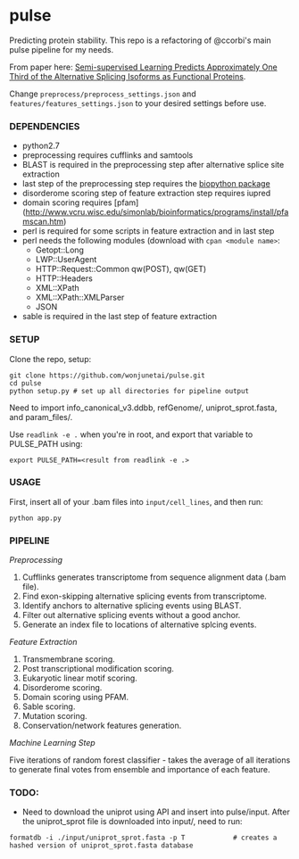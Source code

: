 # pulse
Predicting protein stability.
This repo is a refactoring of @ccorbi's main pulse pipeline for my needs.

From paper here: [Semi-supervised Learning Predicts Approximately One Third of the Alternative Splicing Isoforms as Functional Proteins](http://www.cell.com/cell-reports/pdf/S2211-1247(15)00643-9.pdf).

Change `preprocess/preprocess_settings.json` and `features/features_settings.json` to your desired settings before use.

### DEPENDENCIES
* python2.7
* preprocessing requires cufflinks and samtools
* BLAST is required in the preprocessing step after alternative splice site extraction
* last step of the preprocessing step requires the [biopython package](https://github.com/biopython/biopython)
* disorderome scoring step of feature extraction step requires iupred
* domain scoring requires [pfam] (http://www.vcru.wisc.edu/simonlab/bioinformatics/programs/install/pfamscan.htm) 
* perl is required for some scripts in feature extraction and in last step
* perl needs the following modules (download with `cpan <module name>`:
    * Getopt::Long
    * LWP::UserAgent
    * HTTP::Request::Common qw(POST), qw(GET)
    * HTTP::Headers
    * XML::XPath
    * XML::XPath::XMLParser
    * JSON
* sable is required in the last step of feature extraction

### SETUP

Clone the repo, setup:

```
git clone https://github.com/wonjunetai/pulse.git
cd pulse
python setup.py # set up all directories for pipeline output
```

Need to import info\_canonical\_v3.ddbb, refGenome/, uniprot\_sprot.fasta, and param_files/.

Use `readlink -e .` when you're in root, and export that variable to PULSE_PATH using:
```
export PULSE_PATH=<result from readlink -e .>
```

### USAGE

First, insert all of your .bam files into ```input/cell_lines```, and then run:  

```
python app.py
```

### PIPELINE

_Preprocessing_

1. Cufflinks generates transcriptome from sequence alignment data (.bam file).
2. Find exon-skipping alternative splicing events from transcriptome.
3. Identify anchors to alternative splicing events using BLAST.
4. Filter out alternative splicing events without a good anchor.
5. Generate an index file to locations of alternative splcing events.

_Feature Extraction_

1. Transmembrane scoring.
2. Post transcriptional modification scoring.
3. Eukaryotic linear motif scoring.
4. Disorderome scoring.
5. Domain scoring using PFAM.
6. Sable scoring.
7. Mutation scoring.
8. Conservation/network features generation.

_Machine Learning Step_

Five iterations of random forest classifier - takes the average of all iterations to generate final votes from ensemble and importance of each feature.

### TODO:
* Need to download the uniprot using API and insert into pulse/input. After the uniprot_sprot file is downloaded into input/, need to run:
```
formatdb -i ./input/uniprot_sprot.fasta -p T            # creates a hashed version of uniprot_sprot.fasta database
```
